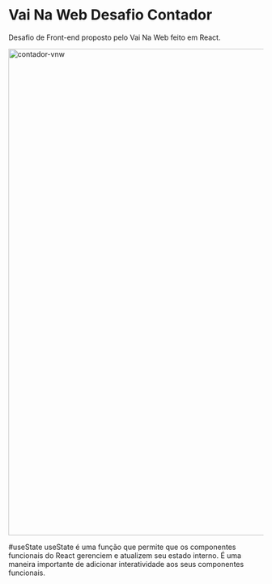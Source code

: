 # Vai Na Web Desafio Contador

Desafio de Front-end proposto pelo Vai Na Web feito em React.


<img width="960" alt="contador-vnw" src="https://github.com/leticiasimoess/contador-vnw/assets/84276913/e01ff1e7-4d06-4eb3-875d-e8ef0dd56eef">

#useState
useState é uma função que permite que os componentes funcionais do React gerenciem e atualizem seu estado interno. É uma maneira importante de adicionar interatividade aos seus componentes funcionais.
